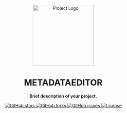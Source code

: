 <div align="center">
  <img src="https://your_image_url_here" alt="Project Logo" width="200">
</div>

<h1 align="center">METADATAEDITOR</h1>

<p align="center">
  <strong>Brief description of your project.</strong>
</p>

<div align="center">
  <a href="https://github.com/V15hnuf6n1off/yourproject/stargazers">
    <img src="https://img.shields.io/github/stars/v15hnuf6n1off/yourproject.svg" alt="GitHub stars">
  </a>
  <a href="https://github.com/v15hnuf6n1off/yourproject/network">
    <img src="https://img.shields.io/github/forks/v15hnuf6n1off/yourproject.svg" alt="GitHub forks">
  </a>
  <a href="https://github.com/v15hnuf6n1off/yourproject/issues">
    <img src="https://img.shields.io/github/issues/v15hnuf6n1off/yourproject.svg" alt="GitHub issues">
  </a>
  <a href="https://opensource.org/licenses/MIT">
    <img src="https://img.shields.io/badge/license-MIT-blue.svg" alt="License">
  </a>
</div>